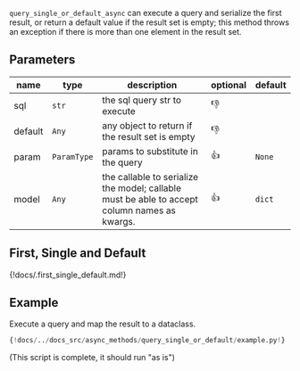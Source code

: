  
`query_single_or_default_async` can execute a query and serialize the first result, or return a default value if the result
set is empty; this method throws an exception if there is more than one element in the result set.

## Parameters
| name    | type        | description                                                                                   | optional     | default |
|---------|-------------|-----------------------------------------------------------------------------------------------|--------------|---------|
| sql     | `str`       | the sql query str to execute                                                                  | :thumbsdown: |         |
 | default | `Any`       | any object to return if the result set is empty                                               | :thumbsdown: |
| param   | `ParamType` | params to substitute in the query                                                             | :thumbsup:   | `None`  |
 | model   | `Any`       | the callable to serialize the model;  callable must be able to accept column names as kwargs. | :thumbsup:   | `dict`  |


## First, Single and Default
{!docs/.first_single_default.md!}

## Example
Execute a query and map the result to a dataclass.
```python
{!docs/../docs_src/async_methods/query_single_or_default/example.py!}
```
(This script is complete, it should run "as is")